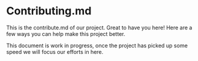 # Contributing.md
This is the contribute.md of our project. Great to have you here! Here are a few ways you can help make this project better.

This document is work in progress, once the project has picked up some speed we will focus our efforts in here.